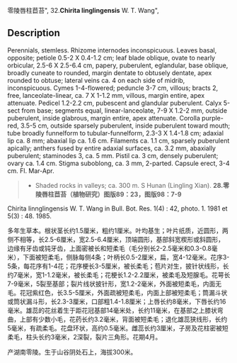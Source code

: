 零陵唇柱苣苔",
32.**Chirita linglingensis** W. T. Wang",

## Description
Perennials, stemless. Rhizome internodes inconspicuous. Leaves basal, opposite; petiole 0.5-2 X 0.4-1.2 cm; leaf blade oblique, ovate to nearly orbicular, 2.5-6 X 2.5-6.4 cm, papery, puberulent, eglandular, base oblique, broadly cuneate to rounded, margin dentate to obtusely dentate, apex rounded to obtuse; lateral veins ca. 4 on each side of midrib, inconspicuous. Cymes 1-4-flowered; peduncle 3-7 cm, villous; bracts 2, free, lanceolate-linear, ca. 7 X 1-1.2 mm, villous, margin entire, apex attenuate. Pedicel 1.2-2.2 cm, pubescent and glandular puberulent. Calyx 5-sect from base; segments equal, linear-lanceolate, 7-9 X 1.2-2 mm, outside puberulent, inside glabrous, margin entire, apex attenuate. Corolla purple-red, 3.5-5 cm, outside sparsely puberulent, inside puberulent toward mouth; tube broadly funnelform to tubular-funnelform, 2.3-3 X 1.4-1.8 cm; adaxial lip ca. 8 mm; abaxial lip ca. 1.6 cm. Filaments ca. 1.1 cm, sparsely puberulent apically; anthers fused by entire adaxial surfaces, ca. 3.2 mm, abaxially puberulent; staminodes 3, ca. 5 mm. Pistil ca. 3 cm, densely puberulent; ovary ca. 1.4 cm. Stigma suboblong, ca. 3 mm, 2-parted. Capsule erect, 3-4 cm. Fl. Mar-Apr.

> * Shaded rocks in valleys; ca. 300 m. S Hunan (Lingling Xian).
**28.零陵唇柱苣苔（植物研究）图版89：23，图版98：7-9**

Chirita linnglingensis W. T. Wang in Bull. Bot. Res. 1(4) : 42, photo. 1. 1981 et 5(3) : 48. 1985.

多年生草本。根状茎长约1.5厘米，粗约1厘米。叶均基生；叶片纸质，近圆形，两侧不相等，长2.5-6厘米，宽2.5-6.4厘米，顶端圆形，基部斜宽楔形或斜圆形，边缘有牙齿或钝牙齿，上面密被长和短柔毛（毛分别长2-2.5毫米和0.3-0.8毫米），下面被短柔毛，侧脉每侧4条；叶柄长0.5-2厘米，扁，宽4-12毫米。花序3-5条，每花序有1-4花；花序梗长3-5厘米，被长柔毛；苞片对生，披针状线形，长约7毫米，宽1-1.2毫米，被长柔毛；花梗长1.2-2.2厘米，被柔毛及短腺毛。花萼长7-9毫米，5裂至基部；裂片线状披针形，宽1.2-2毫米，外面被短柔毛，内面无毛。花冠紫红色，长3.5-5厘米，外面疏被短柔毛，内面上部被短柔毛；筒漏斗状或筒状漏斗形，长2.3-3厘米，口部粗1.4-1.8厘米；上唇长约8毫米，下唇长约16毫米。雄蕊的花丝着生于距花冠基部14毫米处，长约11毫米，在基部之上膝状弯曲，上部有少数小毛，花药长约3.2毫米，背面被短柔毛；退化雄蕊狭线形，长约5毫米，有疏柔毛。花盘环状，高约0.5毫米。雌蕊长约3厘米，子房及花柱密被短柔毛，柱头长约3毫米，2深裂，裂片三角形。花期4月。

产湖南零陵。生于山谷阴处石上，海拔300米。
